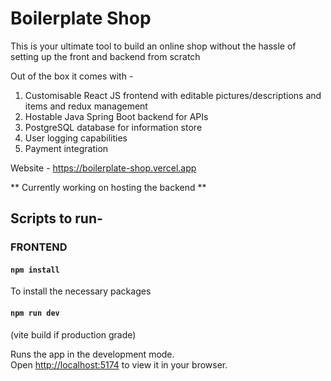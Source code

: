 # Boilerplate Shop

This is your ultimate tool to build an online shop without the hassle of setting up the front and backend from scratch

Out of the box it comes with -

1. Customisable React JS frontend with editable pictures/descriptions and items and redux management
2. Hostable Java Spring Boot backend for APIs
3. PostgreSQL database for information store
4. User logging capabilities
5. Payment integration

Website - https://boilerplate-shop.vercel.app

** Currently working on hosting the backend **

## Scripts to run-

### FRONTEND

#### `npm install`

To install the necessary packages

#### `npm run dev`

(vite build if production grade)

Runs the app in the development mode.\
Open [http://localhost:5174](http://localhost:5174) to view it in your browser.
